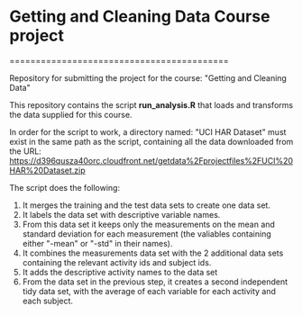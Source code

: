 # Getting and Cleaning Data Course project
==========================================

Repository for submitting the project for the course: "Getting and Cleaning Data"

This repository contains the script **run_analysis.R** that loads and transforms the data supplied for this course.

In order for the script to work, a directory named: "UCI HAR Dataset" must exist in the same path as the script, containing all the data downloaded from the URL: https://d396qusza40orc.cloudfront.net/getdata%2Fprojectfiles%2FUCI%20HAR%20Dataset.zip 

The script does the following:
1. It merges the training and the test data sets to create one data set.
2. It labels the data set with descriptive variable names. 
3. From this data set it keeps only the measurements on the mean and standard deviation for each measurement (the valiables containing either "-mean" or "-std" in their names). 
4. It combines the measurements data set with the 2 additional data sets containing the relevant activity ids and subject ids.
5. It adds the descriptive activity names to the data set
6. From the data set in the previous step, it creates a second independent tidy data set, with the average of each variable for each activity and each subject.
